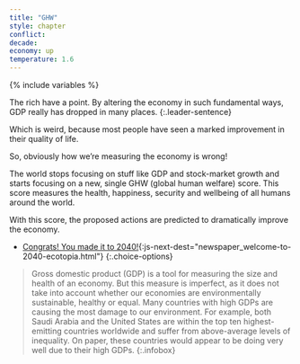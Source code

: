 ```yaml
---
title: "GHW"
style: chapter
conflict: 
decade: 
economy: up
temperature: 1.6
---
```


{% include variables %}

The rich have a point. By altering the economy in such fundamental ways, GDP really has dropped in many places. 
{:.leader-sentence}

Which is weird, because most people have seen a marked improvement in their quality of life.

So, obviously how we’re measuring the economy is wrong!

The world stops focusing on stuff like GDP and stock-market growth and starts focusing on a new, single GHW (global human welfare) score. This score measures the health, happiness, security and wellbeing of all humans around the world.

With this score, the proposed actions are predicted to dramatically improve the economy.

- [Congrats! You made it to 2040!](part-page_2040.html){:js-next-dest="newspaper_welcome-to-2040-ecotopia.html"}
{:.choice-options}

> Gross domestic product (GDP) is a tool for measuring the size and health of an economy. But this measure is imperfect, as it does not take into account whether our economies are environmentally sustainable, healthy or equal. Many countries with high GDPs are causing the most damage to our environment. For example, both Saudi Arabia and the United States are within the top ten highest-emitting countries worldwide and suffer from above-average levels of inequality. On paper, these countries would appear to be doing very well due to their high GDPs.
{:.infobox}
